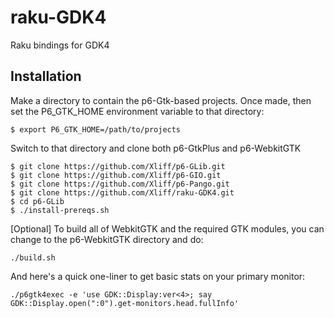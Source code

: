 # raku-GDK4
Raku bindings for GDK4

## Installation

Make a directory to contain the p6-Gtk-based projects. Once made, then set the P6_GTK_HOME environment variable to that directory:

```
$ export P6_GTK_HOME=/path/to/projects
```

Switch to that directory and clone both p6-GtkPlus and p6-WebkitGTK

```
$ git clone https://github.com/Xliff/p6-GLib.git
$ git clone https://github.com/Xliff/p6-GIO.git
$ git clone https://github.com/Xliff/p6-Pango.git
$ git clone https://github.com/Xliff/raku-GDK4.git
$ cd p6-GLib
$ ./install-prereqs.sh
```

[Optional] To build all of WebkitGTK and the required GTK modules, you can change to the p6-WebkitGTK directory and do:

```
./build.sh
```

And here's a quick one-liner to get basic stats on your primary monitor:

`./p6gtk4exec -e 'use GDK::Display:ver<4>; say GDK::Display.open(":0").get-monitors.head.fullInfo'`
